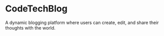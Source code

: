 # CodeTechBlog
 A dynamic blogging platform where users can create, edit, and share their thoughts with the world.

